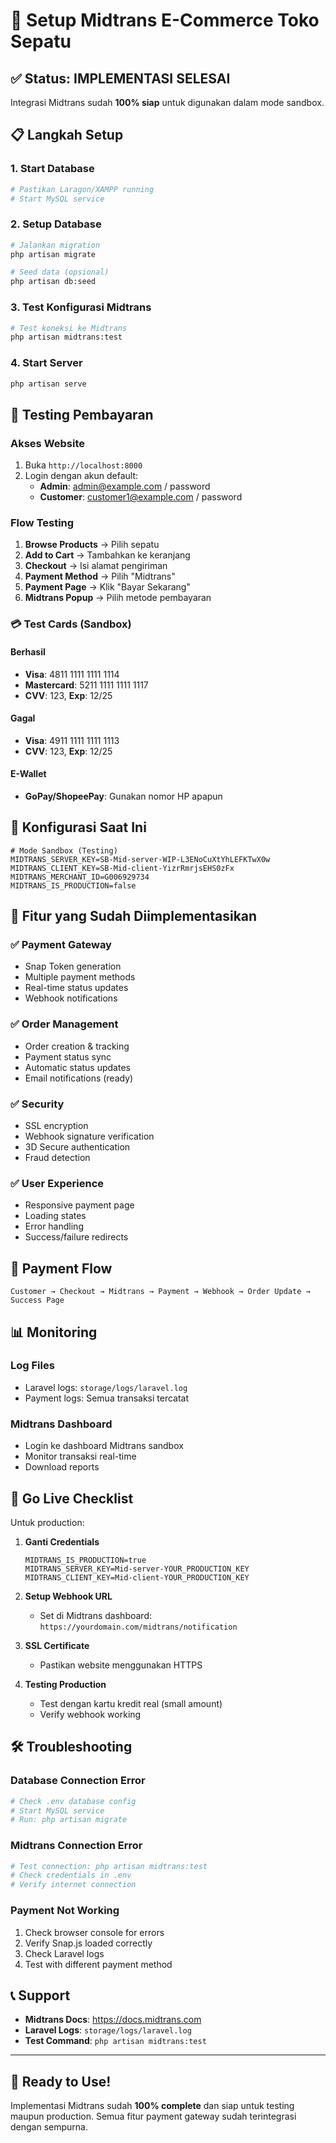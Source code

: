 # 🚀 Setup Midtrans E-Commerce Toko Sepatu

## ✅ Status: IMPLEMENTASI SELESAI

Integrasi Midtrans sudah **100% siap** untuk digunakan dalam mode sandbox.

## 📋 Langkah Setup

### 1. Start Database
```bash
# Pastikan Laragon/XAMPP running
# Start MySQL service
```

### 2. Setup Database
```bash
# Jalankan migration
php artisan migrate

# Seed data (opsional)
php artisan db:seed
```

### 3. Test Konfigurasi Midtrans
```bash
# Test koneksi ke Midtrans
php artisan midtrans:test
```

### 4. Start Server
```bash
php artisan serve
```

## 🧪 Testing Pembayaran

### Akses Website
1. Buka `http://localhost:8000`
2. Login dengan akun default:
   - **Admin**: admin@example.com / password
   - **Customer**: customer1@example.com / password

### Flow Testing
1. **Browse Products** → Pilih sepatu
2. **Add to Cart** → Tambahkan ke keranjang
3. **Checkout** → Isi alamat pengiriman
4. **Payment Method** → Pilih "Midtrans"
5. **Payment Page** → Klik "Bayar Sekarang"
6. **Midtrans Popup** → Pilih metode pembayaran

### 💳 Test Cards (Sandbox)

#### Berhasil
- **Visa**: 4811 1111 1111 1114
- **Mastercard**: 5211 1111 1111 1117
- **CVV**: 123, **Exp**: 12/25

#### Gagal
- **Visa**: 4911 1111 1111 1113
- **CVV**: 123, **Exp**: 12/25

#### E-Wallet
- **GoPay/ShopeePay**: Gunakan nomor HP apapun

## 🔧 Konfigurasi Saat Ini

```env
# Mode Sandbox (Testing)
MIDTRANS_SERVER_KEY=SB-Mid-server-WIP-L3ENoCuXtYhLEFKTwX0w
MIDTRANS_CLIENT_KEY=SB-Mid-client-YizrRmrjsEHS0zFx
MIDTRANS_MERCHANT_ID=G006929734
MIDTRANS_IS_PRODUCTION=false
```

## 📱 Fitur yang Sudah Diimplementasikan

### ✅ Payment Gateway
- Snap Token generation
- Multiple payment methods
- Real-time status updates
- Webhook notifications

### ✅ Order Management
- Order creation & tracking
- Payment status sync
- Automatic status updates
- Email notifications (ready)

### ✅ Security
- SSL encryption
- Webhook signature verification
- 3D Secure authentication
- Fraud detection

### ✅ User Experience
- Responsive payment page
- Loading states
- Error handling
- Success/failure redirects

## 🔄 Payment Flow

```
Customer → Checkout → Midtrans → Payment → Webhook → Order Update → Success Page
```

## 📊 Monitoring

### Log Files
- Laravel logs: `storage/logs/laravel.log`
- Payment logs: Semua transaksi tercatat

### Midtrans Dashboard
- Login ke dashboard Midtrans sandbox
- Monitor transaksi real-time
- Download reports

## 🚀 Go Live Checklist

Untuk production:

1. **Ganti Credentials**
   ```env
   MIDTRANS_IS_PRODUCTION=true
   MIDTRANS_SERVER_KEY=Mid-server-YOUR_PRODUCTION_KEY
   MIDTRANS_CLIENT_KEY=Mid-client-YOUR_PRODUCTION_KEY
   ```

2. **Setup Webhook URL**
   - Set di Midtrans dashboard: `https://yourdomain.com/midtrans/notification`

3. **SSL Certificate**
   - Pastikan website menggunakan HTTPS

4. **Testing Production**
   - Test dengan kartu kredit real (small amount)
   - Verify webhook working

## 🛠️ Troubleshooting

### Database Connection Error
```bash
# Check .env database config
# Start MySQL service
# Run: php artisan migrate
```

### Midtrans Connection Error
```bash
# Test connection: php artisan midtrans:test
# Check credentials in .env
# Verify internet connection
```

### Payment Not Working
1. Check browser console for errors
2. Verify Snap.js loaded correctly
3. Check Laravel logs
4. Test with different payment method

## 📞 Support

- **Midtrans Docs**: https://docs.midtrans.com
- **Laravel Logs**: `storage/logs/laravel.log`
- **Test Command**: `php artisan midtrans:test`

---

## 🎉 Ready to Use!

Implementasi Midtrans sudah **100% complete** dan siap untuk testing maupun production. Semua fitur payment gateway sudah terintegrasi dengan sempurna.